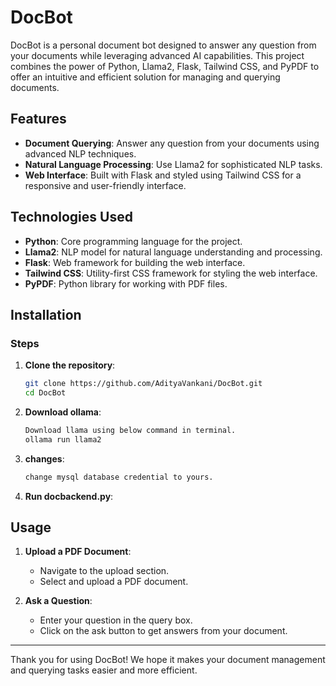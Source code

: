 # DocBot

DocBot is a personal document bot designed to answer any question from your documents while leveraging advanced AI capabilities. This project combines the power of Python, Llama2, Flask, Tailwind CSS, and PyPDF to offer an intuitive and efficient solution for managing and querying documents.

## Features

- **Document Querying**: Answer any question from your documents using advanced NLP techniques.
- **Natural Language Processing**: Use Llama2 for sophisticated NLP tasks.
- **Web Interface**: Built with Flask and styled using Tailwind CSS for a responsive and user-friendly interface.


## Technologies Used

- **Python**: Core programming language for the project.
- **Llama2**: NLP model for natural language understanding and processing.
- **Flask**: Web framework for building the web interface.
- **Tailwind CSS**: Utility-first CSS framework for styling the web interface.
- **PyPDF**: Python library for working with PDF files.

## Installation

### Steps

1. **Clone the repository**:
    ```bash
    git clone https://github.com/AdityaVankani/DocBot.git
    cd DocBot
    ```
2. **Download ollama**:
    ```bash
    Download llama using below command in terminal.
    ollama run llama2
    ```
3. **changes**:
    ```bash
    change mysql database credential to yours.
    ```
4. **Run docbackend.py**:
   

## Usage

1. **Upload a PDF Document**:
    - Navigate to the upload section.
    - Select and upload a PDF document.

2. **Ask a Question**:
    - Enter your question in the query box.
    - Click on the ask button to get answers from your document.


---

Thank you for using DocBot! We hope it makes your document management and querying tasks easier and more efficient.
